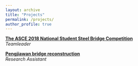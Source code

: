 ```yaml
---
layout: archive
title: "Projects"
permalink: /projects/
author_profile: true
---
```


<b>[The ASCE 2018 National Student Steel Bridge Competition](http://goatman1.github.io/projects/ASCE-2018)</b> <br>
<i>Teamleader</i>

<b>[Pengjiawan bridge reconstruction](http://goatman1.github.io/projects/Pengjiawan)</b> <br>
<i>Research Assistant</i>